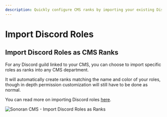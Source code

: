 ```yaml
---
description: Quickly configure CMS ranks by importing your existing Discord roles!
---
```


# Import Discord Roles

## Import Discord Roles as CMS Ranks <a href="#import-roles-cms" id="import-roles-cms"></a>

For any Discord guild linked to your CMS, you can choose to import specific roles as ranks into any CMS department.

It will automatically create ranks matching the name and color of your roles, though in depth permission customization will still have to be done as normal.

You can read more on importing Discord roles [here](https://info.sonorancms.com/tutorials/user-management/creating-departments#importing-ranks-from-discord-roles).

![Sonoran CMS - Import Discord Roles as Ranks](../getting-started/sonoran-cms-integration/cms\_ranksimportdiscordpanel.png)
